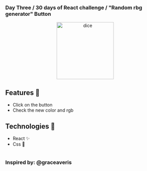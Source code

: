 ### Day Three / 30 days of React challenge / "Random rbg generator" Button

<p  align="center">
<img  src="https://media.giphy.com/media/VeBCXuumCmw7Icx3L6/giphy.gif" height="180" alt="dice">
</p>

## Features :unicorn: 
* Click on the button 
* Check the new color and rgb

## Technologies :mag_right:
* React :sparkles:
* Css :nail_care:
#
### Inspired by: @graceaveris
